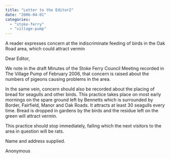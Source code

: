 ```yaml
---
title: "Letter to the Editor2"
date: "2006-04-01"
categories: 
  - "stoke-ferry"
  - "village-pump"
---
```


A reader expresses concern at the indiscriminate feeding of birds in the Oak Road area, which could attract vermin

Dear Editor,

We note in the draft Minutes of the Stoke Ferry Council Meeting recorded in The Village Pump of February 2006, that concern is raised about the numbers of pigeons causing problems in the area.

In the same vein, concern should also be recorded about the placing of bread for seagulls and other birds. This practice takes place on most early mornings on the spare ground left by Bennetts which is surrounded by Border, Fairfield, Manor and Oak Roads. It attracts at least 30 seagulls every time. Bread is dropped in gardens by the birds and the residue left on the green will attract vermin.

This practice should stop immediately, failing which the next visitors to the area in question will be rats.

Name and address supplied.

Anonymous
